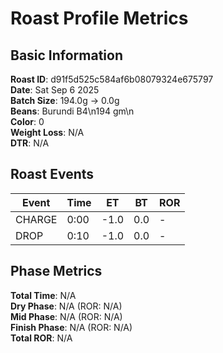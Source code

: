 # Roast Profile Metrics

## Basic Information
**Roast ID**: d91f5d525c584af6b08079324e675797  
**Date**: Sat Sep 6 2025  
**Batch Size**: 194.0g → 0.0g  
**Beans**: Burundi B4\n194 gm\n  
**Color**: 0  
**Weight Loss**: N/A  
**DTR**: N/A  

## Roast Events

| Event | Time | ET | BT | ROR |
|-------|------|----|----|-----|
| CHARGE | 0:00 | -1.0 | 0.0 | - |
| DROP | 0:10 | -1.0 | 0.0 | - |

## Phase Metrics
**Total Time**: N/A  
**Dry Phase**: N/A (ROR: N/A)  
**Mid Phase**: N/A (ROR: N/A)  
**Finish Phase**: N/A (ROR: N/A)  
**Total ROR**: N/A  
